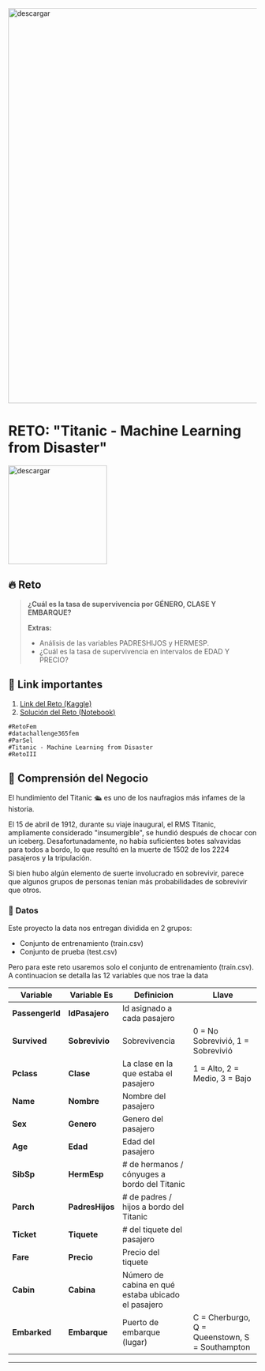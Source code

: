 <img src="https://i.ibb.co/DWSqtc1/Encabezado.png" alt="descargar" border="0" width=800px>

# **RETO: "Titanic - Machine Learning from Disaster"**

<img src="https://storage.googleapis.com/kaggle-competitions/kaggle/3136/logos/header.png" alt="descargar" border="0" height=200px>

## 🔥 **Reto**
> **¿Cuál es la tasa de supervivencia por GÉNERO, CLASE Y EMBARQUE?**
>
> **Extras:**
> - Análisis de las variables PADRESHIJOS y HERMESP.
> - ¿Cuál es la tasa de supervivencia en intervalos de EDAD Y PRECIO?

## 🔗 Link importantes
1. [Link del Reto (Kaggle)](https://www.kaggle.com/c/titanic/data)
2. [Solución del Reto (Notebook)](https://www.kaggle.com/c/titanic/data)

```
#RetoFem
#datachallenge365fem
#ParSel
#Titanic - Machine Learning from Disaster
#RetoIII
```

## 🔎 **Comprensión del Negocio** 

El hundimiento del Titanic 🛳️ es uno de los naufragios más infames de la historia.

El 15 de abril de 1912, durante su viaje inaugural, el RMS Titanic, ampliamente considerado "insumergible", se hundió después de chocar con un iceberg. Desafortunadamente, no había suficientes botes salvavidas para todos a bordo, lo que resultó en la muerte de 1502 de los 2224 pasajeros y la tripulación.

Si bien hubo algún elemento de suerte involucrado en sobrevivir, parece que algunos grupos de personas tenían más probabilidades de sobrevivir que otros.

### 📌 **Datos**
Este proyecto la data nos entregan dividida en 2 grupos: 
- Conjunto de entrenamiento (train.csv)
- Conjunto de prueba (test.csv)

Pero para este reto usaremos solo el conjunto de entrenamiento (train.csv).
A continuacion se detalla las 12 variables que nos trae la data


|Variable|Variable Es| Definicion  | Llave |
|--|--|--|--|
| **PassengerId**|**IdPasajero**|	Id asignado a cada pasajero	|
| **Survived**|**Sobrevivio**|	Sobrevivencia	| 0 = No Sobrevivió, 1 = Sobrevivió
| **Pclass**|**Clase**|	La clase en la que estaba el pasajero	| 1 = Alto, 2 = Medio, 3 = Bajo
| **Name**|**Nombre**|	Nombre del pasajero	|
| **Sex**|**Genero**|	Genero del pasajero	|
| **Age**|**Edad**|	Edad del pasajero | 
| **SibSp**|**HermEsp**|	# de hermanos / cónyuges a bordo del Titanic	|
| **Parch**|**PadresHijos**|	# de padres / hijos a bordo del Titanic	|
| **Ticket**|**Tiquete**|	# del tiquete del pasajero	|
| **Fare**|**Precio**|	Precio del tiquete	|
| **Cabin**|**Cabina**|	Número de cabina en qué estaba ubicado el pasajero	|
| **Embarked**|**Embarque**|	Puerto de embarque (lugar) |	C = Cherburgo, Q = Queenstown, S = Southampton


---





